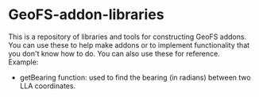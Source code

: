 # GeoFS-addon-libraries

This is a repository of libraries and tools for constructing GeoFS addons. You can use these to help make addons or to implement functionality that you don't know how to do. You can also use these for reference. <br>
Example:
- getBearing function: used to find the bearing (in radians) between two LLA coordinates.
